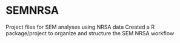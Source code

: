 # SEMNRSA
Project files for SEM analyses using NRSA data
Created a R package/project to organize and structure the SEM NRSA workflow
